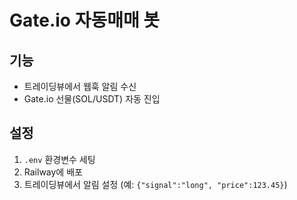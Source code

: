 # Gate.io 자동매매 봇

## 기능
- 트레이딩뷰에서 웹훅 알림 수신
- Gate.io 선물(SOL/USDT) 자동 진입

## 설정
1. `.env` 환경변수 세팅
2. Railway에 배포
3. 트레이딩뷰에서 알림 설정 (예: `{"signal":"long", "price":123.45}`)